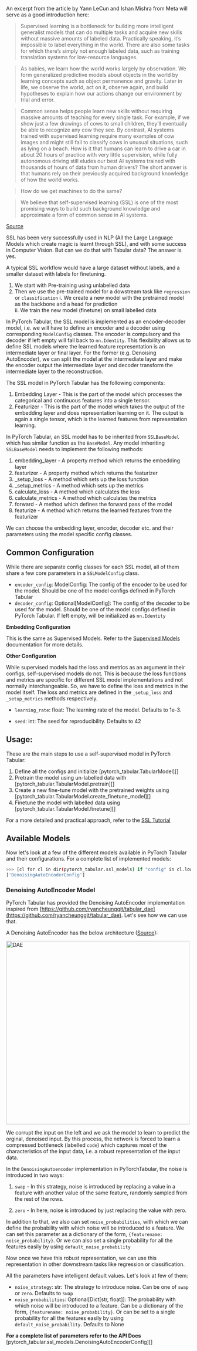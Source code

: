An excerpt from the article by Yann LeCun and Ishan Mishra from Meta will serve as a good introduction here:
> Supervised learning is a bottleneck for building more intelligent generalist models that can do multiple tasks and acquire new skills without massive amounts of labeled data. Practically speaking, it’s impossible to label everything in the world. There are also some tasks for which there’s simply not enough labeled data, such as training translation systems for low-resource languages.

> As babies, we learn how the world works largely by observation. We form generalized predictive models about objects in the world by learning concepts such as object permanence and gravity. Later in life, we observe the world, act on it, observe again, and build hypotheses to explain how our actions change our environment by trial and error.

>Common sense helps people learn new skills without requiring massive amounts of teaching for every single task. For example, if we show just a few drawings of cows to small children, they’ll eventually be able to recognize any cow they see. By contrast, AI systems trained with supervised learning require many examples of cow images and might still fail to classify cows in unusual situations, such as lying on a beach. How is it that humans can learn to drive a car in about 20 hours of practice with very little supervision, while fully autonomous driving still eludes our best AI systems trained with thousands of hours of data from human drivers? The short answer is that humans rely on their previously acquired background knowledge of how the world works.

> How do we get machines to do the same?

>We believe that self-supervised learning (SSL) is one of the most promising ways to build such background knowledge and approximate a form of common sense in AI systems.

[Source](https://ai.facebook.com/blog/self-supervised-learning-the-dark-matter-of-intelligence/)


SSL has been very successfully used in NLP (All the Large Language Models which create magic is learnt through SSL), and with some success in Computer Vision. But can we do that with Tabular data? The answer is yes.

A typical SSL workflow would have a large dataset without labels, and a smaller dataset with labels for finetuning.

1. We start with Pre-training using unlabelled data
2. Then we use the pre-trained model for a dowstream task like `regression` or `classification`
    i. We create a new model with the pretrained model as the backbone and a head for prediction  
    ii. We train the new model (finetune) on small labelled data

In PyTorch Tabular, the SSL model is implemented as an encoder-decoder model, i.e. we will have to define an encoder and a decoder using corresponding `ModelConfig` classes. The encoder is compulsory and the decoder if left empty will fall back to `nn.Identity`. This flexibility allows us to define SSL models where the learned feature representation is an intermediate layer or final layer. For the former (e.g. Denoising AutoEncoder), we can split the model at the intermediate layer and make the encoder output the intermediate layer and decoder transform the intermediate layer to the reconstruction.

The SSL model in PyTorch Tabular has the following components:
1. Embedding Layer - This is the part of the model which processes the categorical and continuous features into a single tensor.
2. Featurizer - This is the part of the model which takes the output of the embedding layer and does representation learning on it. The output is again a single tensor, which is the learned features from representation learning.


In PyTorch Tabular, an SSL model has to be inherited from `SSLBaseModel` which has similar function as the `BaseModel`. Any model imheriting `SSLBaseModel` needs to implement the following methods:   
1. embedding_layer - A property method which returns the embedding layer    
2. featurizer - A property method which returns the featurizer   
3. _setup_loss - A method which sets up the loss function   
4. _setup_metrics - A method which sets up the metrics   
5. calculate_loss - A method which calculates the loss   
6. calculate_metrics - A method which calculates the metrics   
7. forward - A method which defines the forward pass of the model   
8. featurize - A method which returns the learned features from the featurizer   


We can choose the embedding layer, encoder, decoder etc. and their parameters using the model specific config classes.

## Common Configuration

While there are separate config classes for each SSL model, all of them share a few core parameters in a `SSLModelConfig` class.

- `encoder_config`: ModelConfig: The config of the encoder to be used for the model. Should be one of the model configs defined in PyTorch Tabular
- `decoder_config`: Optional\[ModelConfig\]: The config of the decoder to be used for the model. Should be one of the model configs defined in PyTorch Tabular. If left empty, will be initialized as `nn.Identity`

**Embedding Configuration**

This is the same as Supervised Models. Refer to the [Supervised Models](models.md) documentation for more details.


**Other Configuration**

While supervised models had the loss and metrics as an argument in their configs, self-supervised models do not. This is because the loss functions and metrics are specific for different SSL model implementations and not normally interchangeable. So, we have to define the loss and metrics in the model itself. The loss and metrics are defined in the `_setup_loss` and `_setup_metrics` methods respectively.

- `learning_rate`: float: The learning rate of the model. Defaults to 1e-3.

- `seed`: int: The seed for reproducibility. Defaults to 42


## Usage:

These are the main steps to use a self-supervised model in PyTorch Tabular:

1. Define all the configs and initialize [pytorch_tabular.TabularModel][]    
2. Pretrain the model using un-labelled data with [pytorch_tabular.TabularModel.pretrain][]    
3. Create a new fine-tune model with the pretrained weights using [pytorch_tabular.TabularModel.create_finetune_model][]   
3. Finetune the model with labelled data using [pytorch_tabular.TabularModel.finetune][]   

For a more detailed and practical approach, refer to the [SSL Tutorial](tutorials/08-Self-Supervised%20Learning-DAE.ipynb)
## Available Models

Now let's look at a few of the different models available in PyTorch Tabular and their configurations. For a complete list of implemented models:

```bash
>>> [cl for cl in dir(pytorch_tabular.ssl_models) if "config" in cl.lower()]
['DenoisingAutoEncoderConfig']
```

### Denoising AutoEncoder Model

PyTorch Tabular has provided the Denoising AutoEncoder implementation inspired from [https://github.com/ryancheunggit/tabular_dae](https://github.com/ryancheunggit/tabular_dae). Let's see how we can use that.

A Denoising AutoEncoder has the below architecture ([Source](https://towardsdatascience.com/generating-images-with-autoencoders-77fd3a8dd368)):

<img src="../imgs/auto_encoder.png" alt="DAE" width="500"/>

We corrupt the input on the left and we ask the model to learn to predict the orginal, denoised input. By this process, the network is forced to learn a compressed bottleneck (labelled `code`) which captures most of the characteristics of the input data, i.e. a robust representation of the input data.

In the `DenoisingAutoencoder` implementation in PyTorchTabular, the noise is introduced in two ways:
1. `swap` - In this strategy, noise is introduced by replacing a value in a feature with another value of the same feature, randomly sampled from the rest of the rows.

2. `zero` - In here, noise is introduced by just replacing the value with zero.

In addition to that, we also can set `noise_probabilities`, with which we can define the probability with which noise will be introduced to a feature. We can set this parameter as a dictionary of the form, `{featurename: noise_probability}`. Or we can also set a single probability for all the features easily by using `default_noise_probability`

Now once we have this robust representation, we can use this representation in other downstream tasks like regression or classification.

All the parameters have intelligent default values. Let's look at few of them:

- `noise_strategy`: str: The strategy to introduce noise. Can be one of `swap` or `zero`. Defaults to `swap`
- `noise_probabilities`: Optional\[Dict\[str, float\]\]: The probability with which noise will be introduced to a feature. Can be a dictionary of the form, `{featurename: noise_probability}`. Or can be set to a single probability for all the features easily by using `default_noise_probability`. Defaults to None

**For a complete list of parameters refer to the API Docs**    
[pytorch_tabular.ssl_models.DenoisingAutoEncoderConfig][]